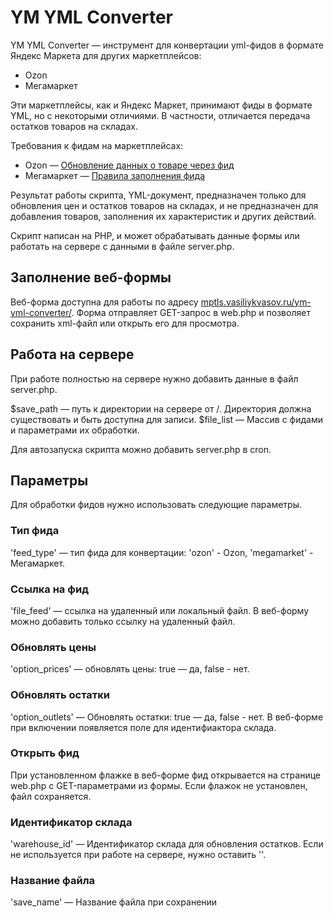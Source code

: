 # YM YML Converter

YM YML Converter — инструмент для конвертации yml-фидов в формате Яндекс Маркета для других маркетплейсов:

- Ozon
- Мегамаркет

Эти маркетплейсы, как и Яндекс Маркет, принимают фиды в формате YML, но с некоторыми отличиями. В частности, отличается передача остатков товаров на складах. 

Требования к фидам на маркетплейсах:

- Ozon — [Обновление данных о товаре через фид](https://seller-edu.ozon.ru/work-with-goods/zagruzka-tovarov/created-goods/fidi)
- Мегамаркет — [Правила заполнения фида](https://partner-wiki.megamarket.ru/pravila-zapolneniya-fida-dlya-tovarnoj-kategorii-fashion-393286.html)

Результат работы скрипта, YML-документ, предназначен только для обновления цен и остатков товаров на складах, и не предназначен для добавления товаров, заполнения их характеристик и других действий.

Скрипт написан на PHP, и может обрабатывать данные формы или работать на сервере с данными в файле server.php.

## Заполнение веб-формы

Веб-форма доступна для работы по адресу [mptls.vasiliykvasov.ru/ym-yml-converter/](https://mptls.vasiliykvasov.ru/ym-yml-converter/). Форма отправляет GET-запрос в web.php и позволяет сохранить xml-файл или открыть его для просмотра.

## Работа на сервере

При работе полностью на сервере нужно добавить данные в файл server.php.

$save_path — путь к директории на сервере от /. Директория должна существовать и быть доступна для записи.
$file_list — Массив с фидами и параметрами их обработки.

Для автозапуска скрипта можно добавить server.php в cron.

## Параметры

Для обработки фидов нужно использовать следующие параметры.

### Тип фида

'feed_type' — тип фида для конвертации: 'ozon' - Ozon, 'megamarket' - Мегамаркет.

### Ссылка на фид

'file_feed' — ссылка на удаленный или локальный файл. В веб-форму можно добавить только ссылку на удаленный файл.

### Обновлять цены

'option_prices' — обновлять цены: true — да, false - нет. 

### Обновлять остатки

'option_outlets' — Обновлять остатки: true — да, false - нет. В веб-форме при включении появляется поле для идентифиактора склада.

### Открыть фид

При установленном флажке в веб-форме фид открывается на странице web.php с GET-параметрами из формы. Если флажок не установлен, файл сохраняется.

### Идентификатор склада

'warehouse_id' — Идентификатор склада для обновления остатков. Если не используется при работе на сервере, нужно оставить ''.

### Название файла

'save_name' — Название файла при сохранении




